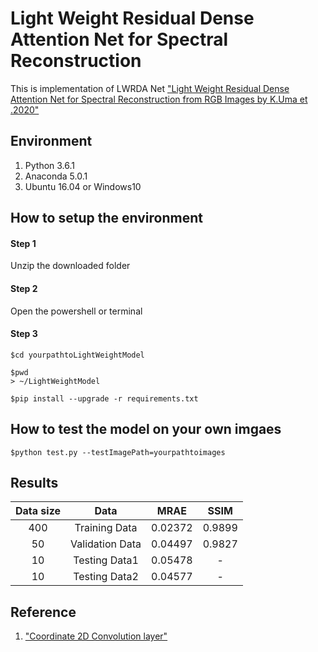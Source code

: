 
# Light Weight Residual Dense Attention Net for Spectral Reconstruction

This is implementation of LWRDA Net
["Light Weight Residual Dense Attention Net for Spectral Reconstruction from
RGB Images by K.Uma et .2020"](https://arxiv.org/ftp/arxiv/papers/2004/2004.06930.pdf) 

## Environment

1. Python 3.6.1
2. Anaconda 5.0.1
3. Ubuntu 16.04 or Windows10

## How to setup the environment

#### Step 1 

Unzip the downloaded folder


#### Step 2

Open the powershell or terminal


#### Step 3

```
$cd yourpathtoLightWeightModel

$pwd
> ~/LightWeightModel

$pip install --upgrade -r requirements.txt

```
## How to test the model on your own imgaes
```
$python test.py --testImagePath=yourpathtoimages
```

## Results

| Data size  | Data  |  MRAE  |  SSIM  |
| :------: | :------: | :-------: | :-------: |  
| 400  | Training Data  | 0.02372  | 0.9899  |
| 50  | Validation Data  | 0.04497  | 0.9827  |
| 10  | Testing Data1  | 0.05478 | - |
| 10  | Testing Data2 | 0.04577  | -  |


## Reference 

1. ["Coordinate 2D Convolution layer"](https://github.com/titu1994/keras-coordconv)
